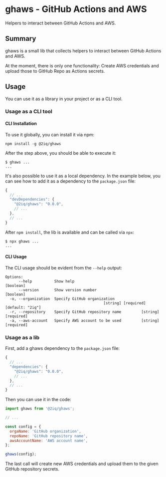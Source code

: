 # ghaws - GitHub Actions and AWS

Helpers to interact between GitHub Actions and AWS.

## Summary

ghaws is a small lib that collects helpers to interact between GitHub Actions and AWS.

At the moment, there is only one functionality: Create AWS credentials and upload those to GitHub Repo as Actions secrets.

## Usage

You can use it as a library in your project or as a CLI tool.

### Usage as a CLI tool

#### CLI Installation

To use it globally, you can install it via npm:

```shell
npm install -g @2iq/ghaws
```

After the step above, you should be able to execute it:

```shell
$ ghaws ...
...
```

It's also possible to use it as a local dependency.
In the example below, you can see how to add it as a dependency to the `package.json` file:

```js
{
  // ...
  "devDependencies": {
    "@2iq/ghaws": "0.0.0",
    // ...
  },
  // ...
}
```

After `npm install`, the lib is available and can be called via `npx`:

```shell
$ npx ghaws ...
...
```

#### CLI Usage

The CLI usage should be evident from the `--help` output:

```shell
Options:
      --help          Show help                                        [boolean]
      --version       Show version number                              [boolean]
  -o, --organization  Specify GitHub organization
                                            [string] [required] [default: "2iq"]
  -r, --repository    Specify GitHub repository name         [string] [required]
  -a, --aws-account   Specify AWS account to be used         [string] [required]
```

### Usage as a lib

First, add a ghaws dependency to the `package.json` file:

```js
{
  // ...
  "dependencies": {
    "@2iq/ghaws": "0.0.0",
    // ...
  },
  // ...
}
```

Then you can use it in the code:

```js
import ghaws from '@2iq/ghaws';

// ...

const config = {
  orgaName: 'GitHub organization',
  repoName: 'GitHub repository name',
  awsAccountName: 'AWS account name',
};

ghaws(config);
```

The last call will create new AWS credentials and upload them to the given GitHub repository secrets.
